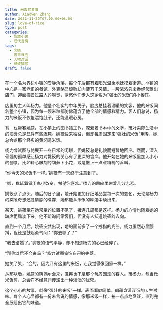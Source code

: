 ```yaml
---
title: 米饭的爱情
author: Xiaowen Zhang
date: 2022-11-25T07:00:00+08:00
slug: love-of-rice
type: post
categories:
  - 短篇小说
  - 现代言情
tags:
  - 言情
  - 因果报应
  - 人物对话
  - 细致描写
draft: false
---
```


在一个名为界边小镇的安静角落，每个午后都有着阳光温柔地抚摸着街道。小镇的中心是一家老旧的餐馆，外表略显颓败却内藏万千风情。一股浓浓的米香经常飘出店门，迎面撞击过路人的嗅觉，诱惑他们步入这家名为“强壮的米饭”的小餐馆。

店里的主人叫杨力。他是个壮实的中年男子，脸庞总挂着温暖的笑容，他的米饭闻名整个小镇，因为每一颗米粒都仿佛蕴含了他全部的情感和精力。客人们总说，杨力的米饭不仅能喂饱肚子，还能温暖心房。

有一位常客姚筱，在小镇上的图书馆工作，深爱着书本中的文字，而对实际生活中的浪漫总是显得有些迟钝。姚筱独来独往，但却每周固定来“强壮的米饭”用餐，她总会点那个经典的黄焖鸡米饭。

杨力曾试图与她展开一些日常的闲聊，但姚筱总是礼貌而短暂地回应。然而，深入骨髓的孤单感让杨力对姚筱的关心有了更深的含义。他开始在她的米饭里加入小小的创意，比如精心雕刻的胡萝卜小花，或是撒上一点点特制的香料。

“你今天的米饭不一样。”姚筱有一天终于注意到了。

“嗯，我试着做了点小改变，希望你喜欢。”杨力的回应里带着几分忐忑。

姚筱点了点头，随后的日子里，她开始更加仔细地品尝每一次的变化，无论是杨力的突发奇想还是情感的温存，她都能从米饭的味道中读出来。

某天，姚筱坐在她常坐的位置不见了，接连几周都是这样。杨力的心情也随着她的缺席而黯淡下来。他不断询问常客们，但没有人知道姚筱的去向。

直到一个月后，姚筱突然出现，她的面前多了一个戒指的光芒。杨力虽然心里颤抖，但还是鼓起勇气问：“你去哪了？”

“我去结婚了。”姚筱的语气平静，却不知道杨力的心已经碎了。

“那你以后还会来吗？”杨力试图掩饰自己的失落。

她笑了笑，“会的。因为只有这里的米饭，让我觉得像回家一样。”

从那以后，姚筱的确偶尔会来，但再也不是那个每周固定的客人。而杨力，每当做米饭时，总会在不经意间传递出一种淡淡的忧郁。

这个小小的故事，就像“强壮的米饭”一样，表面看似简单，却蕴含着深沉的人生滋味。每个人心里都有一份未言说的情感，像那米饭一样，被一点点地烹饪，直到完全展现出它的味道。